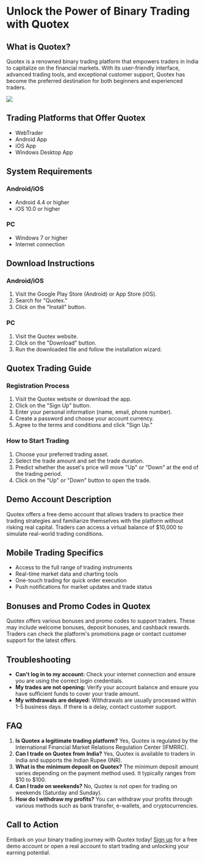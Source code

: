 # Unlock the Power of Binary Trading with Quotex

## What is Quotex?

Quotex is a renowned binary trading platform that empowers traders in
India to capitalize on the financial markets. With its user-friendly
interface, advanced trading tools, and exceptional customer support,
Quotex has become the preferred destination for both beginners and
experienced traders.

[![](https://static.quotex.io/files/4_en/300_250.jpg)](https://traff.sbs/brokerqxlid)

## Trading Platforms that Offer Quotex

-   WebTrader
-   Android App
-   iOS App
-   Windows Desktop App

## System Requirements

### Android/iOS

-   Android 4.4 or higher
-   iOS 10.0 or higher

### PC

-   Windows 7 or higher
-   Internet connection

## Download Instructions

### Android/iOS

1.  Visit the Google Play Store (Android) or App Store (iOS).
2.  Search for "Quotex."
3.  Click on the "Install" button.

### PC

1.  Visit the Quotex website.
2.  Click on the "Download" button.
3.  Run the downloaded file and follow the installation wizard.

## Quotex Trading Guide

### Registration Process

1.  Visit the Quotex website or download the app.
2.  Click on the "Sign Up" button.
3.  Enter your personal information (name, email, phone number).
4.  Create a password and choose your account currency.
5.  Agree to the terms and conditions and click "Sign Up."

### How to Start Trading

1.  Choose your preferred trading asset.
2.  Select the trade amount and set the trade duration.
3.  Predict whether the asset\'s price will move "Up" or
    "Down" at the end of the trading period.
4.  Click on the "Up" or "Down" button to open the trade.

## Demo Account Description

Quotex offers a free demo account that allows traders to practice their
trading strategies and familiarize themselves with the platform without
risking real capital. Traders can access a virtual balance of \$10,000
to simulate real-world trading conditions.

## Mobile Trading Specifics

-   Access to the full range of trading instruments
-   Real-time market data and charting tools
-   One-touch trading for quick order execution
-   Push notifications for market updates and trade status

## Bonuses and Promo Codes in Quotex

Quotex offers various bonuses and promo codes to support traders. These
may include welcome bonuses, deposit bonuses, and cashback rewards.
Traders can check the platform\'s promotions page or contact customer
support for the latest offers.

## Troubleshooting

-   **Can\'t log in to my account:** Check your internet connection and
    ensure you are using the correct login credentials.
-   **My trades are not opening:** Verify your account balance and
    ensure you have sufficient funds to cover your trade amount.
-   **My withdrawals are delayed:** Withdrawals are usually processed
    within 1-5 business days. If there is a delay, contact customer
    support.

## FAQ

1.  **Is Quotex a legitimate trading platform?** Yes, Quotex is
    regulated by the International Financial Market Relations Regulation
    Center (IFMRRC).
2.  **Can I trade on Quotex from India?** Yes, Quotex is available to
    traders in India and supports the Indian Rupee (INR).
3.  **What is the minimum deposit on Quotex?** The minimum deposit
    amount varies depending on the payment method used. It typically
    ranges from \$10 to \$100.
4.  **Can I trade on weekends?** No, Quotex is not open for trading on
    weekends (Saturday and Sunday).
5.  **How do I withdraw my profits?** You can withdraw your profits
    through various methods such as bank transfer, e-wallets, and
    cryptocurrencies.

## Call to Action

Embark on your binary trading journey with Quotex today! [Sign
up](\%22https://traff.sbs/brokerqxlid\%22) for a free demo account or
open a real account to start trading and unlocking your earning
potential.

